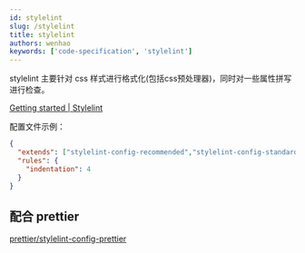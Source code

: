 ```yaml
---
id: stylelint
slug: /stylelint
title: stylelint
authors: wenhao
keywords: ['code-specification', 'stylelint']
---
```


stylelint 主要针对 css 样式进行格式化(包括css预处理器)，同时对一些属性拼写进行检查。

[Getting started | Stylelint](https://stylelint.io/user-guide/get-started)

配置文件示例：

```json title='.stylelintrc.json'
{
  "extends": ["stylelint-config-recommended","stylelint-config-standard"],
  "rules": {
    "indentation": 4
  }
}
```

## 配合 prettier

[prettier/stylelint-config-prettier](https://github.com/prettier/stylelint-config-prettier)